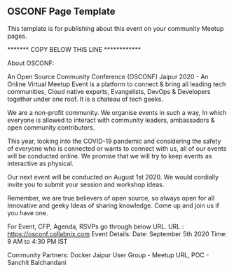## OSCONF Page Template 


This template is for publishing about this event on your community Meetup pages.

******* COPY BELOW THIS LINE ************

About OSCONF: 

An Open Source Community Conference (OSCONF) Jaipur 2020 - An Online Virtual Meetup Event is a platform to connect & bring all leading tech communities, Cloud native experts, Evangelists, DevOps & Developers together under one roof. It is a chateau of tech geeks.

We are a non-profit community. We organise events in such a way, In which everyone is allowed to interact with community leaders, ambassadors & open community contributors. 

This year, looking into the COVID-19 pandemic and considering the safety of everyone who is connected or wants to connect with us, all of our events will be conducted online. We promise that we will try to keep events as interactive as  physical.

Our next event will be conducted on August 1st 2020. We would cordially invite you to submit your session and workshop ideas. 

Remember, we are true believers of open source, so always open for all Innovative and geeky Ideas of sharing knowledge. Come up and join us if you have one.

For Event, CFP, Agenda, RSVPs go through below URL.
URL : https://osconf.collabnix.com
Event Details: 
Date: September 5th 2020
Time: 9 AM to 4:30 PM IST




Community Partners:
Docker Jaipur User Group - Meetup URL, POC - Sanchit Balchandani

